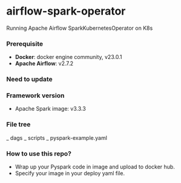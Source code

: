 # airflow-spark-operator
Running Apache Airflow SparkKubernetesOperator on K8s
### Prerequisite
- **Docker**: docker engine community, v23.0.1
- **Apache Airflow**: v2.7.2 
### Need to update

### Framework version
- Apache Spark image: v3.3.3

### File tree
_ dags
  _ scripts
  _ pyspark-example.yaml

### How to use this repo?
- Wrap up your Pyspark code in image and upload to docker hub.
- Specify your image in your deploy yaml file.
